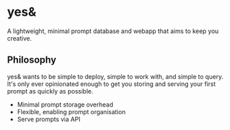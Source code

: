 # yes&

A lightweight, minimal prompt database and webapp that aims to keep you creative.

## Philosophy

yes& wants to be simple to deploy, simple to work with, and simple to query. It's only ever opinionated enough to get you storing and serving your first prompt as quickly as possible.

* Minimal prompt storage overhead
* Flexible, enabling prompt organisation
* Serve prompts via API
